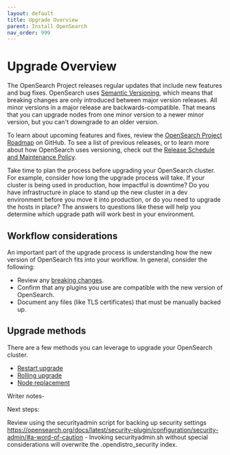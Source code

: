 ```yaml
---
layout: default
title: Upgrade Overview
parent: Install OpenSearch
nav_order: 999
---
```


# Upgrade Overview

The OpenSearch Project releases regular updates that include new features and bug fixes. OpenSearch uses [Semantic Versioning](https://semver.org/), which means that breaking changes are only introduced between major version releases. All minor versions in a major release are backwards-compatible. That means that you can upgrade nodes from one minor version to a newer minor version, but you can't downgrade to an older version.

To learn about upcoming features and fixes, review the [OpenSearch Project Roadmap](https://github.com/orgs/opensearch-project/projects/1) on GitHub. To see a list of previous releases, or to learn more about how OpenSearch uses versioning, check out the [Release Schedule and Maintenance Policy]({{site.url}}/releases.html).

Take time to plan the process before upgrading your OpenSearch cluster. For example, consider how long the upgrade process will take. If your cluster is being used in production, how impactful is downtime? Do you have infrastructure in place to stand up the new cluster in a dev environment before you move it into production, or do you need to upgrade the hosts in place? The answers to questions like these will help you determine which upgrade path will work best in your environment.

## Workflow considerations

An important part of the upgrade process is understanding how the new version of OpenSearch fits into your workflow. In general, consider the following:

- Review any [breaking changes]({{site.url}}{{site.baseurl}}/breaking-changes/).
- Confirm that any plugins you use are compatible with the new version of OpenSearch.
- Document any files (like TLS certificates) that must be manually backed up.

## Upgrade methods

There are a few methods you can leverage to upgrade your OpenSearch cluster.

- [Restart upgrade](#restart-upgrade)
- [Rolling upgrade](#rolling-upgrade)
- [Node replacement](#node-replacement)







Writer notes-

Next steps:

Review using the securityadmin script for backing up security settings https://opensearch.org/docs/latest/security-plugin/configuration/security-admin/#a-word-of-caution
    - Invoking securityadmin.sh without special considerations will overwrite the .opendistro_security index.